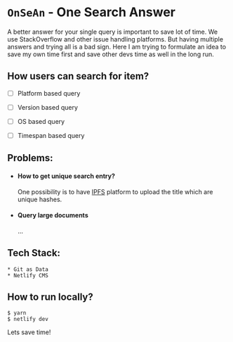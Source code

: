 # `OnSeAn` - One Search Answer

A better answer for your single query is important to save lot of time. We use StackOverflow and other issue handling platforms. But having multiple answers and trying all is a bad sign. Here I am trying to formulate an idea to save my own time first and save other devs time as well in the long run.

## How users can search for item?
- [ ] Platform based query
- [ ] Version based query
- [ ] OS based query
- [ ] Timespan based query


## Problems:
* #### How to get unique search entry?

    One possibility is to have [IPFS](https://ipfs.io/) platform to upload the title which are unique hashes.
* #### Query large documents
    
    ...
    
## Tech Stack:
    * Git as Data
    * Netlify CMS

## How to run locally?
```
$ yarn
$ netlify dev
```

Lets save time!
    
